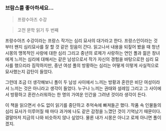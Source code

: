 ### 브람스를 좋아하세요...

> 프랑수아즈 수강

> 고전 문학 읽기 두 번째

프랑수아즈 수강이라는 프랑스 작가는 심리 묘사의 대가라고 한다. 프랑스인이라는 것 부터 왠지 심리묘사를 잘 할 것 같은 믿음이 간다. 읽고나서 내용을 되짚어 봤을 때  청년 시몽의 맹목적인 사랑에 대한 심리 그리고 중년의 로제가 사랑하는 연인 폴과 젊은 창녀에게 느끼는 심리에 대해서는 같은 남성으로서 작가 자신의 경험을 바탕으로한 심리 묘사를 했으리라 짐작하지만, 중년 여성 폴의 방황하는 심리는 어떻게 이렇게 사실적으로 묘사했는지 감탄이 들었다.

그런데 조금 더 생각해보니 폴이 두 남성 사이에서 느끼는 방황과 혼란은 비단 여성이라서 느끼는 것은 아니라고 생각이 들었다. 누구나 느끼는 권태와 설레임 그리고 그 사이에서 방황하고 혼란스러워하는 한 명의 가여운 인간을 그려낸 것이라 생각이 든다.

이 책을 읽으면서 수도 없이 읽기를 중단하고 추억속에 빠져들곤 했다. 작품 속 인물들의 심리 묘사가 이루어질 때 마다 과거에 나도 같은 감정을 느꼈던 것이 기억났기 때문이다. 결말마저 지금의 나와 비슷하지 않나 싶었다. 물론 내가 시몽은 아니고 로제 아니면 폴이겠지.

